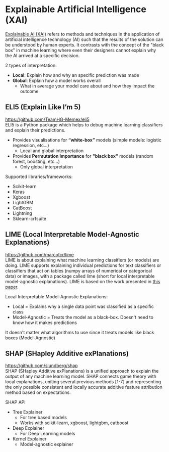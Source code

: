 # Explainable Artificial Intelligence (XAI) 

[Explainable AI (XAI)](https://en.wikipedia.org/wiki/Explainable_artificial_intelligence) refers to methods and techniques in the application of artificial intelligence technology (AI) such that the results of the solution can be understood by human experts. It contrasts with the concept of the "black box" in machine learning where even their designers cannot explain why the AI arrived at a specific decision.

2 types of interpretation:
- **Local**: Explain how and why an specific prediction was made
- **Global**: Explain how a model works overall
  - What in average your model care about and how they impact the outcome


## ELI5 (Explain Like I’m 5)
https://github.com/TeamHG-Memex/eli5  
ELI5 is a Python package which helps to debug machine learning classifiers and explain their predictions.
- Provides visualisations for **“white-box”** models (simple models: logistic regression, etc...) 
  - Local and global interpretation
- Provides **Permutation Importance** for **"black box"** models (random forest, boosting, etc...)
  - Only global interpretation

Supported libraries/frameworks: 
- Scikit-learn
- Keras
- Xgboost
- LightGBM
- CatBoost
- Lightning
- Sklearn-crfsuite

## LIME (Local Interpretable Model-Agnostic Explanations)
https://github.com/marcotcr/lime  
LIME is about explaining what machine learning classifiers (or models) are doing. LIME supports explaining individual predictions for text classifiers or classifiers that act on tables (numpy arrays of numerical or categorical data) or images, with a package called lime (short for local interpretable model-agnostic explanations). LIME is based on the work presented in [this paper](https://arxiv.org/abs/1602.04938).

Local Interpretable Model-Agnostic Explanations:
- Local = Explains why a single data point was classified as a specific class
- Model-Agnostic = Treats the model as a black-box. Doesn't need to know how it makes predictions

It doesn't matter what algorithms to use since it treats models like black boxes (Model-Agnostic)

## SHAP (SHapley Additive exPlanations)
https://github.com/slundberg/shap  
SHAP (SHapley Additive exPlanations) is a unified approach to explain the output of any machine learning model. SHAP connects game theory with local explanations, uniting several previous methods [1-7] and representing the only possible consistent and locally accurate additive feature attribution method based on expectations.

SHAP API
- Tree Explainer
  - For tree based models
  - Works with scikit-learn, xgboost, lightgbm, catboost
- Deep Explainer
  - For Deep Learning models
- Kernel Explainer
  - Model-agnostic explainer
